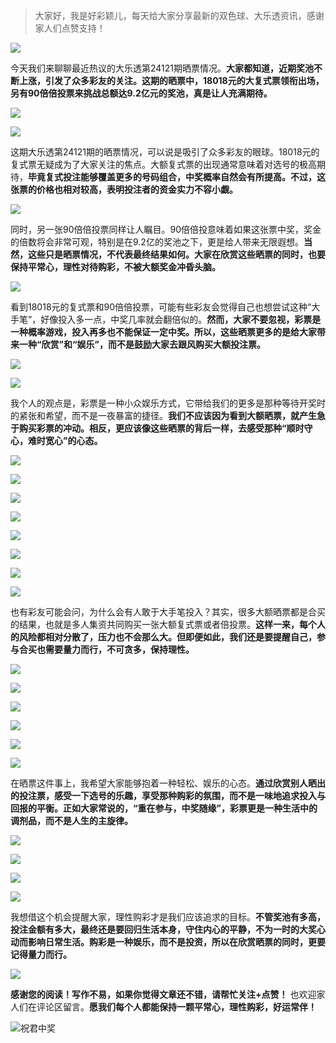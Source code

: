 > 大家好，我是好彩颖儿，每天给大家分享最新的双色球、大乐透资讯，感谢家人们点赞支持！

![](https://cdn.jsdelivr.net/gh/wangwenjie1314/PicCDN/2024-7-12/1720763627240-image.png)



今天我们来聊聊最近热议的大乐透第24121期晒票情况。**大家都知道，近期奖池不断上涨，引发了众多彩友的关注。这期的晒票中，18018元的大复式票领衔出场，另有90倍倍投票来挑战总额达9.2亿元的奖池，真是让人充满期待。**


![](https://cdn.jsdelivr.net/gh/wangwenjie1314/PicCDN/2024-10-19/1729315473613-image.png)


![](https://cdn.jsdelivr.net/gh/wangwenjie1314/PicCDN/2024-10-19/1729315570427-image.png)


这期大乐透第24121期的晒票情况，可以说是吸引了众多彩友的眼球。18018元的复式票无疑成为了大家关注的焦点。大额复式票的出现通常意味着对选号的极高期待，**毕竟复式投注能够覆盖更多的号码组合，中奖概率自然会有所提高。不过，这张票的价格也相对较高，表明投注者的资金实力不容小觑。**


![](https://cdn.jsdelivr.net/gh/wangwenjie1314/PicCDN/2024-10-19/1729315502685-image.png)


同时，另一张90倍倍投票同样让人瞩目。90倍倍投意味着如果这张票中奖，奖金的倍数将会非常可观，特别是在9.2亿的奖池之下，更是给人带来无限遐想。**当然，这些只是晒票情况，不代表最终结果如何。大家在欣赏这些晒票的同时，也要保持平常心，理性对待购彩，不被大额奖金冲昏头脑。**


![](https://cdn.jsdelivr.net/gh/wangwenjie1314/PicCDN/2024-10-19/1729315515277-image.png)


看到18018元的复式票和90倍倍投票，可能有些彩友会觉得自己也想尝试这种“大手笔”，好像投入多一点，中奖几率就会翻倍似的。**然而，大家不要忽视，彩票是一种概率游戏，投入再多也不能保证一定中奖。所以，这些晒票更多的是给大家带来一种“欣赏”和“娱乐”，而不是鼓励大家去跟风购买大额投注票。**


![](https://cdn.jsdelivr.net/gh/wangwenjie1314/PicCDN/2024-10-19/1729315526450-image.png)

![](https://cdn.jsdelivr.net/gh/wangwenjie1314/PicCDN/2024-10-19/1729315758340-image.png)


我个人的观点是，彩票是一种小众娱乐方式，它带给我们的更多是那种等待开奖时的紧张和希望，而不是一夜暴富的捷径。**我们不应该因为看到大额晒票，就产生急于购买彩票的冲动。相反，更应该像这些晒票的背后一样，去感受那种“顺时守心，难时宽心”的心态。**


![](https://cdn.jsdelivr.net/gh/wangwenjie1314/PicCDN/2024-10-19/1729315537835-image.png)


![](https://cdn.jsdelivr.net/gh/wangwenjie1314/PicCDN/2024-10-19/1729315547361-image.png)

![](https://cdn.jsdelivr.net/gh/wangwenjie1314/PicCDN/2024-10-19/1729315699398-image.png)


![](https://cdn.jsdelivr.net/gh/wangwenjie1314/PicCDN/2024-10-19/1729315709259-image.png)

![](https://cdn.jsdelivr.net/gh/wangwenjie1314/PicCDN/2024-10-19/1729315704647-image.png)

![](https://cdn.jsdelivr.net/gh/wangwenjie1314/PicCDN/2024-10-19/1729315715346-image.png)

![](https://cdn.jsdelivr.net/gh/wangwenjie1314/PicCDN/2024-10-19/1729315744128-image.png)


![](https://cdn.jsdelivr.net/gh/wangwenjie1314/PicCDN/2024-10-19/1729315752184-image.png)

也有彩友可能会问，为什么会有人敢于大手笔投入？其实，很多大额晒票都是合买的结果，也就是多人集资共同购买一张大额复式票或者倍投票。**这样一来，每个人的风险都相对分散了，压力也不会那么大。但即便如此，我们还是要提醒自己，参与合买也需要量力而行，不可贪多，保持理性。**

![](https://cdn.jsdelivr.net/gh/wangwenjie1314/PicCDN/2024-10-19/1729315726388-image.png)


![](https://cdn.jsdelivr.net/gh/wangwenjie1314/PicCDN/2024-10-19/1729315578770-image.png)


![](https://cdn.jsdelivr.net/gh/wangwenjie1314/PicCDN/2024-10-19/1729315555051-image.png)


![](https://cdn.jsdelivr.net/gh/wangwenjie1314/PicCDN/2024-10-19/1729315674014-image.png)


![](https://cdn.jsdelivr.net/gh/wangwenjie1314/PicCDN/2024-10-19/1729315686999-image.png)


![](https://cdn.jsdelivr.net/gh/wangwenjie1314/PicCDN/2024-10-19/1729315736257-image.png)

在晒票这件事上，我希望大家能够抱着一种轻松、娱乐的心态。**通过欣赏别人晒出的投注票，感受一下选号的乐趣，享受那种购彩的氛围，而不是一味地追求投入与回报的平衡。正如大家常说的，“重在参与，中奖随缘”，彩票更是一种生活中的调剂品，而不是人生的主旋律。**

![](https://cdn.jsdelivr.net/gh/wangwenjie1314/PicCDN/2024-10-19/1729315586456-image.png)


![](https://cdn.jsdelivr.net/gh/wangwenjie1314/PicCDN/2024-10-19/1729315562371-image.png)


![](https://cdn.jsdelivr.net/gh/wangwenjie1314/PicCDN/2024-10-19/1729315667914-image.png)


![](https://cdn.jsdelivr.net/gh/wangwenjie1314/PicCDN/2024-10-19/1729315680093-image.png)


我想借这个机会提醒大家，理性购彩才是我们应该追求的目标。**不管奖池有多高，投注金额有多大，最终还是要回归生活本身，守住内心的平静，不为一时的大奖心动而影响日常生活。购彩是一种娱乐，而不是投资，所以在欣赏晒票的同时，更要记得量力而行。**


![](https://cdn.jsdelivr.net/gh/wangwenjie1314/PicCDN/2024-10-19/1729315784495-image.png)


**感谢您的阅读！写作不易，如果你觉得文章还不错，请帮忙关注+点赞！** 也欢迎家人们在评论区留言。**愿我们每个人都能保持一颗平常心，理性购彩，好运常伴！**


![祝君中奖](https://cdn.jsdelivr.net/gh/wangwenjie1314/PicCDN/2024-10-19/1729315821229-image.png)
